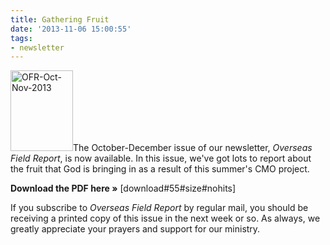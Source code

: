 ```yaml
---
title: Gathering Fruit
date: '2013-11-06 15:00:55'
tags:
- newsletter
---
```


<a href="http://www.ofreport.com/downloads/OFR-Oct-Nov-2013.pdf"><img class="alignleft size-full wp-image-1868" alt="OFR-Oct-Nov-2013" src="https://s3.amazonaws.com/images.ofreport.com/2013/11/OFR-Oct-Nov-2013.jpg" width="100" height="129" /></a>The October-December issue of our newsletter, <em>Overseas Field Report</em>, is now available. In this issue, we've got lots to report about the fruit that God is bringing in as a result of this summer's CMO project.

<strong>Download the PDF here »</strong> [download#55#size#nohits]

If you subscribe to <em>Overseas Field Report</em> by regular mail, you should be receiving a printed copy of this issue in the next week or so. As always, we greatly appreciate your prayers and support for our ministry.
